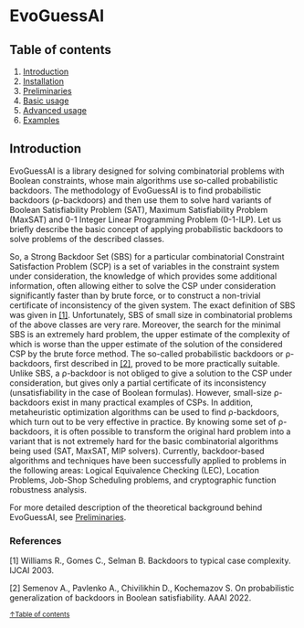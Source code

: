 # EvoGuessAI

## Table of contents <a name="tablecontents"></a>
1. [Introduction](intro.md)
2. [Installation](installation.md)
3. [Preliminaries](theory.md)
4. [Basic usage](basic.md)
5. [Advanced usage](advanced.md)
6. [Examples](examples.md)

## Introduction

EvoGuessAI is a library designed for solving combinatorial problems with Boolean constraints, 
whose main algorithms use so-called probabilistic backdoors. 
The methodology of EvoGuessAI is to find probabilistic backdoors (ρ-backdoors) and then 
use them to solve hard variants of Boolean Satisfiability Problem (SAT), 
Maximum Satisfiability Problem (MaxSAT) and 0-1 Integer Linear 
Programming Problem (0-1-ILP). Let us briefly describe the basic concept 
of applying probabilistic backdoors to solve problems of the described classes.

So, a Strong Backdoor Set (SBS) for a particular combinatorial 
Constraint Satisfaction Problem (SCP) is a set of variables in 
the constraint system under consideration, the knowledge of which 
provides some additional information, often allowing either to 
solve the CSP under consideration significantly faster than by 
brute force, or to construct a non-trivial certificate of 
inconsistency of the given system. 
The exact definition of SBS was given in [[1]](#1). 
Unfortunately, SBS of small size in combinatorial 
problems of the above classes are very rare. 
Moreover, the search for the minimal SBS is an extremely hard problem, 
the upper estimate of the complexity of which is worse than the 
upper estimate of the solution of the considered CSP by the brute 
force method. The so-called probabilistic backdoors or ρ-backdoors, first described 
in [[2]](#2), proved to be more practically suitable. Unlike SBS, a ρ-backdoor 
is not obliged to give a solution to the CSP under consideration, 
but gives only a partial certificate of its inconsistency 
(unsatisfiability in the case of Boolean formulas). However, small-size 
ρ-backdoors exist in many practical examples of CSPs. In addition, 
metaheuristic optimization algorithms can be used to find ρ-backdoors, 
which turn out to be very effective in practice. By knowing some 
set of ρ-backdoors, it is often possible to transform the original 
hard problem into a variant that is not extremely hard for 
the basic combinatorial algorithms being used (SAT, MaxSAT, MIP solvers).
Currently, backdoor-based algorithms and techniques 
have been successfully applied to problems in the following 
areas: Logical Equivalence Checking (LEC), Location Problems, 
Job-Shop Scheduling problems, and cryptographic function 
robustness analysis. 

For more detailed description of the theoretical 
background behind EvoGuessAI, see [Preliminaries](theory.md).


### References

<a id="1">[1]</a> 
Williams R., Gomes C., Selman B. 
Backdoors to typical case complexity. 
IJCAI 2003.

<a id="2">[2]</a>
Semenov A., Pavlenko A., Chivilikhin D., Kochemazov S. 
On probabilistic generalization of backdoors in Boolean satisfiability. 
AAAI 2022.

<sup>[&uarr;Table of contents](#tablecontents)</sup>
